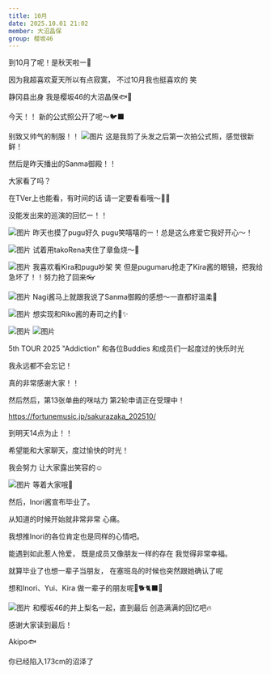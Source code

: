 ```yaml
---
title: 10月
date: 2025.10.01 21:02
member: 大沼晶保
group: 樱坂46
---
```


到10月了呢！是秋天啦ー🍂


因为我超喜欢夏天所以有点寂寞，
不过10月我也挺喜欢的 笑






静冈县出身
我是樱坂46的大沼晶保🐟🌻







今天！！
新的公式照公开了呢〜🐦‍⬛








别致又帅气的制服！！
![图片](https://sakurazaka46.com/files/14/diary/s46/blog/moblog/202510/moblHN8PC.jpg)
这是我剪了头发之后第一次拍公式照，感觉很新鲜！






然后是昨天播出的Sanma御殿！！

大家看了吗？

在TVer上也能看，有时间的话
请一定要看看哦〜👀✅










没能发出来的巡演的回忆ー！！



![图片](https://sakurazaka46.com/files/14/diary/s46/blog/moblog/202510/mob62TOuK.jpg)
昨天也摸了pugu好久
pugu笑嘻嘻的ー！总是这么疼爱它我好开心〜！



![图片](https://sakurazaka46.com/files/14/diary/s46/blog/moblog/202510/mobyP2KtF.jpg)
试着用takoRena夹住了章鱼烧〜🐙




![图片](https://sakurazaka46.com/files/14/diary/s46/blog/moblog/202510/mobijuKMJ.jpg)
我喜欢看Kira和pugu吵架 笑
但是pugumaru抢走了Kira酱的眼镜，把我给急坏了！！努力抢了回来👓






![图片](https://sakurazaka46.com/files/14/diary/s46/blog/moblog/202510/mobZmWhrr.jpg)
Nagi酱马上就跟我说了Sanma御殿的感想〜一直都好温柔🥹





![图片](https://sakurazaka46.com/files/14/diary/s46/blog/moblog/202510/moboiAsHk.jpg)
想实现和Riko酱的寿司之约🍣✨️









![图片](https://sakurazaka46.com/files/14/diary/s46/blog/moblog/202510/mob1rrKAY.jpg)
![图片](https://sakurazaka46.com/files/14/diary/s46/blog/moblog/202510/mobGHJddQ.jpg)








5th TOUR 2025 "Addiction"
和各位Buddies
和成员们一起度过的快乐时光

我永远都不会忘记！

真的非常感谢大家！！








然后然后，第13张单曲的咪咕力
第2轮申请正在受理中！

https://fortunemusic.jp/sakurazaka_202510/

到明天14点为止！！





希望能和大家聊天，度过愉快的时光！


我会努力
让大家露出笑容的☺︎



![图片](https://sakurazaka46.com/files/14/diary/s46/blog/moblog/202510/mob4PkIy0.jpg)
等着大家哦🤍












然后，Inori酱宣布毕业了。

从知道的时候开始就非常非常
心痛。


我想推Inori的各位肯定也是同样的心情吧。


能遇到如此惹人怜爱，
既是成员又像朋友一样的存在
我觉得非常幸福。


就算毕业了也想一辈子当朋友，
在塞班岛的时候也突然跟她确认了呢


想和Inori、Yui、Kira
做一辈子的朋友呢🦒🐕🐈‍⬛🦖



![图片](https://sakurazaka46.com/files/14/diary/s46/blog/moblog/202510/mobUDZsrt.jpg)
和樱坂46的井上梨名一起，直到最后
创造满满的回忆吧🔥
















感谢大家读到最后！





Akipo🐟







你已经陷入173cm的沼泽了